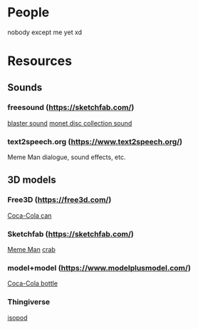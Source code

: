 # People

nobody except me yet xd

# Resources

## Sounds

### freesound (https://sketchfab.com/)

[blaster sound](https://freesound.org/people/tutarap/sounds/341956/)
[monet disc collection sound](https://freesound.org/people/fins/sounds/146723/)

### text2speech.org (https://www.text2speech.org/)

Meme Man dialogue, sound effects, etc.

## 3D models

### Free3D (https://free3d.com/)

[Coca-Cola can](https://free3d.com/3d-model/lata-bonus-76367.html)

### Sketchfab (https://sketchfab.com/)

[Meme Man](https://sketchfab.com/models/3d1f49bc7e6e446fb0d97e98cd40e749)
[crab](https://sketchfab.com/models/ba482cf822e84d11950924b79ea8ed5b)

### model+model (https://www.modelplusmodel.com/)

[Coca-Cola bottle](https://www.modelplusmodel.com/accessories/food/935-coca-cola.html)

### Thingiverse

[isopod](https://www.thingiverse.com/thing:1810023)